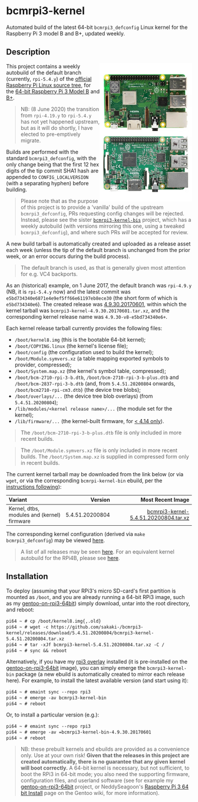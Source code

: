 # bcmrpi3-kernel
Automated build of the latest 64-bit `bcmrpi3_defconfig` Linux kernel for the Raspberry Pi 3 model B and B+, updated weekly.

## Description

<img src="https://raw.githubusercontent.com/sakaki-/resources/master/raspberrypi/pi3/Raspberry_Pi_3_B_and_B_plus.jpg" alt="Raspberry Pi 3 B and B+" width="250px" align="right"/>

This project contains a weekly autobuild of the default branch (currently, `rpi-5.4.y`) of the [official Raspberry Pi Linux source tree](https://github.com/raspberrypi/linux), for the [64-bit Raspberry Pi 3 Model B](https://www.raspberrypi.org/products/raspberry-pi-3-model-b/) and [B+](https://www.raspberrypi.org/products/raspberry-pi-3-model-b-plus/).

> NB: (8 June 2020) the transition from `rpi-4.19.y` to `rpi-5.4.y` has not yet happened upstream, but as it will do shortly, I have elected to pre-emptively migrate.

Builds are performed with the standard `bcmrpi3_defconfig`, with the only change being that the first 12 hex digits of the tip commit SHA1 hash are appended to `CONFIG_LOCALVERSION` (with a separating hyphen) before building.

> Please note that as the purpose of this project is to provide a 'vanilla' build of the upstream `bcmrpi3_defconfig`, PRs requesting config changes will be rejected. Instead, please see the sister [`bcmrpi3-kernel-bis`](https://github.com/sakaki-/bcmrpi3-kernel-bis) project, which has a weekly autobuild (with versions mirroring this one, using a tweaked `bcmrpi3_defconfig`), and where such PRs *will* be accepted for review.

A new build tarball is automatically created and uploaded as a release asset each week (unless the tip of the default branch is unchanged from the prior week, or an error occurs during the build process).

> The default branch is used, as that is generally given most attention for e.g. VC4 backports.

As an (historical) example, on 1 June 2017, the default branch was `rpi-4.9.y` (NB, it is `rpi-5.4.y` now) and the latest commit was `e5bd734340e6871e4e9ef5ff66e61197eb8ece30` (the short form of which is `e5bd734340e6`). The created release was [4.9.30.20170601](https://github.com/sakaki-/bcmrpi3-kernel/releases/4.9.30.20170601), within which the kernel tarball was `bcmrpi3-kernel-4.9.30.20170601.tar.xz`, and the corresponding kernel release name was `4.9.30-v8-e5bd734340e6+`.

Each kernel release tarball currently provides the following files:
* `/boot/kernel8.img` (this is the bootable 64-bit kernel);
* `/boot/COPYING.linux` (the kernel's license file);
* `/boot/config` (the configuration used to build the kernel);
* `/boot/Module.symvers.xz` (a table mapping exported symbols to provider, compressed);
* `/boot/System.map.xz` (the kernel's symbol table, compressed);
* `/boot/bcm-2710-rpi-3-b.dtb`, `/boot/bcm-2710-rpi-3-b-plus.dtb` and `/boot/bcm-2837-rpi-3-b.dtb` (and, from `5.4.51.20200804` onwards, `/boot/bcm2710-rpi-cm3.dtb`) (the device tree blobs);
* `/boot/overlays/...` (the device tree blob overlays) (from `5.4.51.20200804`);
* `/lib/modules/<kernel release name>/...` (the module set for the kernel);
* `/lib/firmware/...` (the kernel-built firmware, for [< 4.14 only](http://lkml.iu.edu/hypermail/linux/kernel/1709.1/04650.html)).

> The `/boot/bcm-2710-rpi-3-b-plus.dtb` file is only included in more recent builds.

> The `/boot/Module.symvers.xz` file is only included in more recent builds. The `/boot/System.map.xz` is supplied in compressed form only in recent builds.

The current kernel tarball may be downloaded from the link below (or via `wget`, or via the corresponding `bcmrpi-kernel-bin` ebuild, per the [instructions following](#installation)):

Variant | Version | Most Recent Image
:--- | ---: | ---:
Kernel, dtbs, modules and (kernel) firmware | 5.4.51.20200804 | [bcmrpi3-kernel-5.4.51.20200804.tar.xz](https://github.com/sakaki-/bcmrpi3-kernel/releases/download/5.4.51.20200804/bcmrpi3-kernel-5.4.51.20200804.tar.xz)

The corresponding kernel configuration (derived via `make bcmrpi3_defconfig`) may be viewed [here](https://github.com/sakaki-/bcmrpi3-kernel/blob/master/config).

> A list of all releases may be seen [here](https://github.com/sakaki-/bcmrpi3-kernel/releases). For an equivalent kernel autobuild for the RPi4B, please see [here](https://github.com/sakaki-/bcm2711-kernel).

## <a name="installation"></a>Installation

To deploy (assuming that your RPi3's micro SD-card's first partition is mounted as `/boot`, and you are already running a 64-bit RPi3 image, such as my [gentoo-on-rpi3-64bit](https://github.com/sakaki-/gentoo-on-rpi3-64bit)) simply download, untar into the root directory, and reboot:
```console
pi64 ~ # cp /boot/kernel8.img{,.old}
pi64 ~ # wget -c https://github.com/sakaki-/bcmrpi3-kernel/releases/download/5.4.51.20200804/bcmrpi3-kernel-5.4.51.20200804.tar.xz
pi64 ~ # tar -xJf bcmrpi3-kernel-5.4.51.20200804.tar.xz -C /
pi64 ~ # sync && reboot
```

Alternatively, if you have my [rpi3 overlay](https://github.com/sakaki-/rpi3-overlay) installed (it is pre-installed on the [gentoo-on-rpi3-64bit](https://github.com/sakaki-/gentoo-on-rpi3-64bit) image), you can simply emerge the `bcmrpi3-kernel-bin` package (a new ebuild is automatically created to mirror each release here). For example, to install the latest available version (and start using it):
```console
pi64 ~ # emaint sync --repo rpi3
pi64 ~ # emerge -av bcmrpi3-kernel-bin
pi64 ~ # reboot
```

Or, to install a particular version (e.g.):
```console
pi64 ~ # emaint sync --repo rpi3
pi64 ~ # emerge -av =bcmrpi3-kernel-bin-4.9.30.20170601
pi64 ~ # reboot
```

> NB: these prebuilt kernels and ebuilds are provided as a convenience only. Use at your own risk! **Given that the releases in this project are created automatically, there is no guarantee that any given kernel will boot correctly.** A 64-bit kernel is necessary, but not sufficient, to boot the RPi3 in 64-bit mode; you also need the supporting firmware, configuration files, and userland software (see for example my [gentoo-on-rpi3-64bit](https://github.com/sakaki-/gentoo-on-rpi3-64bit) project, or NeddySeagoon's [Raspberry Pi 3 64 bit Install](https://wiki.gentoo.org/wiki/Raspberry_Pi_3_64_bit_Install) page on the Gentoo wiki, for more information).
